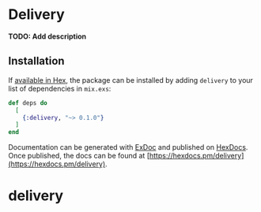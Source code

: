 # Delivery

**TODO: Add description**

## Installation

If [available in Hex](https://hex.pm/docs/publish), the package can be installed
by adding `delivery` to your list of dependencies in `mix.exs`:

```elixir
def deps do
  [
    {:delivery, "~> 0.1.0"}
  ]
end
```

Documentation can be generated with [ExDoc](https://github.com/elixir-lang/ex_doc)
and published on [HexDocs](https://hexdocs.pm). Once published, the docs can
be found at [https://hexdocs.pm/delivery](https://hexdocs.pm/delivery).

# delivery
